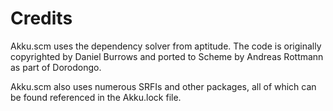 # Credits

Akku.scm uses the dependency solver from aptitude. The code is
originally copyrighted by Daniel Burrows and ported to Scheme by
Andreas Rottmann as part of Dorodongo.

Akku.scm also uses numerous SRFIs and other packages, all of which can
be found referenced in the Akku.lock file.
